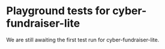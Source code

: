 # Playground tests for cyber-fundraiser-lite
We are still awaiting the first test run for cyber-fundraiser-lite.
